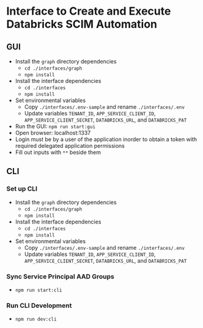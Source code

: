 # Interface to Create and Execute Databricks SCIM Automation

## GUI

* Install the `graph` directory dependencies
  * `cd ./interfaces/graph`
  * `npm install`
* Install the interface dependencies
  * `cd ./interfaces`
  * `npm install`
* Set environmental variables
  * Copy `./interfaces/.env-sample` and rename `./interfaces/.env`
  * Update variables `TENANT_ID`, `APP_SERVICE_CLIENT_ID`, `APP_SERVICE_CLIENT_SECRET`, `DATABRICKS_URL`, and `DATABRICKS_PAT`
* Run the GUI: `npm run start:gui`
* Open browser: localhost:1337
* Login must be by a user of the application inorder to obtain a token with required delegated application permissions
* Fill out inputs with `**` beside them

## CLI

### Set up CLI

* Install the `graph` directory dependencies
  * `cd ./interfaces/graph`
  * `npm install`
* Install the interface dependencies
  * `cd ./interfaces`
  * `npm install`
* Set environmental variables
  * Copy `./interfaces/.env-sample` and rename `./interfaces/.env`
  * Update variables `TENANT_ID`, `APP_SERVICE_CLIENT_ID`, `APP_SERVICE_CLIENT_SECRET`, `DATABRICKS_URL`, and `DATABRICKS_PAT`

### Sync Service Principal AAD Groups

* `npm run start:cli`

### Run CLI Development

* `npm run dev:cli`

